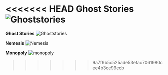 <<<<<<< HEAD
Ghost Stories
![Ghoststories](https://github.com/lexiloocastle/startup/assets/156277323/1aaa4ce3-9112-4445-b2a3-c4b0567d95c3)
=======
**Ghost Stories**
![Ghoststories](https://github.com/lexiloocastle/startup/assets/156277323/1aaa4ce3-9112-4445-b2a3-c4b0567d95c3)

**Nemesis**
![Nemesis](https://github.com/lexiloocastle/startup/assets/156277323/607121d6-abdf-400c-a375-695bbb874eda)

**Monopoly**
![monopoly](https://github.com/lexiloocastle/startup/assets/156277323/bc243ef2-8020-4cf1-98c8-1c8482e6582f)
>>>>>>> 9a7f9b5c525ade53efac7061980cee4b3ce99ecb
